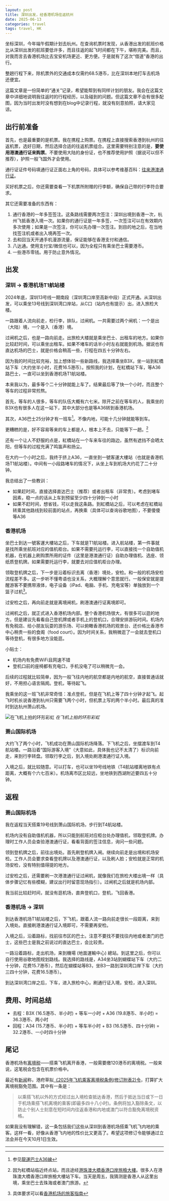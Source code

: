 ```yaml
---
layout: post
title: 深圳出发，经香港机场往返杭州
date: 2025-06-13
categories: travel
tags: travel, HK
---
```


坐标深圳，今年端午假期计划去杭州。在查询机票时发现，从香港出发的航班价格比从深圳出发的航班要低许多，而且往返的起飞时间都在下午，堪称完美。而且，对我而言去香港机场比去宝安机场更近、更方便。于是就有了这次“借道”香港的出行。

整趟行程下来，除机票外的交通成本仅需约68.5港币，比在深圳本地打车去机场还便宜。

这篇文章是一份简单的“通关”记录，希望能帮到有同样计划的朋友。我会在这篇文章中详细地说明我往返时的行程经历，以及碰到的问题。但这篇文章不会有很多配图，因为当时出发时没有想到在blog中记录行程，就没有刻意拍照，请大家见谅。

## 出行前准备

首先，也是最重要的是机票。我在携程上购票。在携程上直接搜索香港到杭州的往返机票，选好日期，然后选择合适的往返机票组合。这里需要特别注意的是，**要使用港澳通行证来购票**。不要使用大陆的身份证，也不推荐使用护照（据说可以但不推荐），护照一般飞国外才会使用。

通行证证件号码填通行证正面右上角的号码，具体可以参考维基百科：[往来港澳通行证](https://zh.wikipedia.org/zh-hans/往来港澳通行证#式样)。

买好机票之后，你还需要查看一下机票所附赠的行李额，确保自己带的行李符合要求。

其它还需要准备的东西有：

1. 通行香港的一年多签签注。这条路线需要两次签注：深圳出境到香港一次，杭州飞抵香港入境一次。如果你的通行证是一年多签，一次签注可以在有效期内多次使用；如果是一次签注，你可以先办理一次签注。到目的地之后，在当地找签注机或者出入境再签一次。
2. 去和回当天开通手机漫游流量，保证能够在香港支付和通信。
3. 八达通。使用支付宝/微信也可以，因为全程只有乘坐巴士需要港币。
4. 一些港币零钱。用于防止意外情况。

## 出发

### 深圳 -> 香港机场T1航站楼

2024年底，深圳13号线一期南段（深圳湾口岸至高新中段）正式开通。从深圳出发，可以乘坐13号线到深圳湾口岸站，从C口（站内也有提示）出，进入旅检大楼。

一路跟着人流向前走，检行李，排队，过闸机。一共需要过两个闸机：一个是出（大陆）境，一个是入（香港）境。

过闸机之后，也是一路向前走。出旅检大楼就是乘坐巴士、出租车的地方。如果你比较赶时间，可以乘坐出租车。如果不堵车的话半小时左右就能到机场。据说也有直达机场的巴士，就是价格会稍高一些，行程在四五十分钟左右。

因为我的时间比较充裕，加上想体验一些新路线，我选择乘坐B3X，坐一站到紅橋站下车（大约坐半小时，花费16.5港币）。按照我的计划，在紅橋站下车，等A36路巴士，一直可以坐到香港机场T1航站楼。

本来我以为，最多等个二十分钟就能上车了。结果最后等了快一个小时，而且整个等车的过程非常煎熬。

首先，等车的人很多，等车的队伍大概有六七米。除开之前在等车的人，我乘坐的B3X也有很多人在这一站下，其中大部分也是等A36转到香港机场。

其次，A36巴士25分钟才有一班车[^1]。不像内地，可能十几分钟就能等到车。

更糟糕的是，好不容易等来的车上都是人，根本上不去，只能等下一趟。[^2]

还有一个让人不舒服的点是，紅橋站在一个车来车往的路边，虽然有遮挡不会晒太阳，但等车的过程充满了鸣笛声和扬尘。

在大约一个小时之后，我终于挤上A36，一直坐到一號客運大樓站（也就是香港机场T1航站楼）。中间有一小段路堵车的情况下，从坐上车到机场大约花了二十分钟。

我总结出了一些教训：

- 如果赶时间，直接选择直达巴士（推荐）或者出租车（非常贵）。考虑到堵车因素，稳一点的话从上车到预留至少四十分钟到一小时
- 如果不赶时间，想省钱，可以走我这条路。到紅橋站之后，可以考虑在紅橋站转乘其他路线到较前面的站点，再换乘（具体可以查询谷歌地图），不要傻傻等A36

### 香港机场

坐巴士到达一號客運大樓站之后，下车就是T1航站楼。进入航站楼，第一件事就是找所乘坐航班对应的值机柜台。如果不需要托运行李，可以直接找一个自助值机机器，在机器上刷购票所用的证件（这里是港澳通行证）自助办理值机、选座、领纸质登机牌。如果需要托运行李，就要去对应值机柜台办理。

领取登机牌之后，下一步是沿着标识去离（香港）境处，安检。和一般的机场安检流程差不多。这一步听不懂粤语也没关系，大概理解个意思就行。一般保安就是提醒游客不要携带液体，电子设备（iPad、电脑、手机、充电宝等）单独放到一个篮子过机[^3]。

过安检之后，再向前走就是离境闸机，刷港澳通行证离境即可。

过闸机之后，就正式进入香港机场内部。整个香港机场很大，有很多可以逛的地方。但是建议先看看自己登机牌或者手机上的登机口，合理安排游玩时间。机场内有免税店、给小朋友玩耍的游乐场、可以俯瞰香港机场的观景台、还价格比香港市中心稍贵一些的食阁（food court）。因为时间关系，我稍微逛了一会就去登机口等待登机，有很多地方没能逛。

小贴士：
- 机场内有免费WiFi且网速不错
- 登机口前的座椅都有充电口，手机没电了可以稍微充一会。

后续的过程就比较简单，因为一般飞往内地的航空都是内地的航空，直接普通话就好，不用担心语言隔阂。登机，等待起飞。

我乘坐的这一班飞机非常奇怪：准点登机，但是在飞机上等了四十分钟才起飞。起飞时机长说香港到杭州只需要飞两个小时，但机票上写的两个半小时。最后真的准时到达杭州萧山机场。

![在飞机上拍的环形彩虹](assets/images/shenzhen-to-hangzhou-via-hong-kong-airport/1.png)
*在飞机上拍的环形彩虹*

### 萧山国际机场

大约飞了两个小时，飞机成功在萧山国际机场降落。下飞机之后，坐摆渡车到T4航站楼。一路沿着“国际游客入境”（大意如此，具体我也记不太清了）标识向前走，来到行李转盘。领取行李之后，到入境处刷港澳通行证入境。

入境之后，就比较随意。可以打车，也可以坐19号线地铁（T4航站楼离地铁有点距离，大概有个六七百米）。机场离市区比较远，坐地铁到西湖附近要四五十分钟。

## 返程

### 萧山国际机场

我在返程当天搭乘19号线到萧山国际机场，步行到T4航站楼。

机场内没有自助值机机器，所以只能到航班对应柜台处办理值机，领取登机牌。办理时工作人员会查验港澳通行证，看看背面的签注信息，询问一些问题。

领到登机牌之后，前往出境处。首先刷登机牌入闸。继续向前走是出境和机场安检。工作人员会要求查看登机牌以及港澳通行证，以及刷人脸；安检就是正常的机场安检，没有特别值得提的地方。

过安检之后，还需要刷一次港澳通行证过闸机，就像我们在旅检大楼出境一样（具体步骤记忆有些模糊，建议出行时留意现场指引）。过闸机之后就是机场内部。

我当前比较赶时间，就没有逛机场，直奔登机口，登机，飞回香港。

### 香港机场 -> 深圳

到达香港机场T1航站楼之后，下飞机，跟着人流一路向前走很长一段距离，来到入境处。直接刷港澳通行证入境即可，不需要再安检。

入境之后，沿着路标，找前往市区的巴士。注意不要找不要找往内地或者澳门的巴士，这些巴士是我之前说过的直达巴士，会比较贵。

一路沿着路标，走出机场，来到機場 (地面運輸中心) 總站。到这里之后，你可以自行使用谷歌地图规划路线。我选择的路线是，A34坐3站到蝴蝶站下车（大约二十分钟，花费15.7港币），然后在蝴蝶站等B3，坐B3一路到深圳湾口岸下车（大约三四十分钟，花费16.5港币）。

到达深圳湾口岸之后，下车，进入旅检中心，刷通行证入境，安检，进入深圳。

## 费用、时间总结

- 去程：B3X (16.5港币、半小时) + 等车一小时 + A36 (19.8港币、半小时) = 36.3港币、两小时
- 回程：A34 (15.7港币、半小时) + 等车半小时 + B3 (16.5港币、四十分钟) = 32.2港币、一小时四十分钟

## 尾记

香港机场有[离境税](https://www.hongkongairport.com/sc/passenger-guide/departures/air-passenger-departure-tax.page)——搭乘飞机离开香港，一般需要缴120港币的离境税。一般来说，这笔税会包含在机票价格中。

最近有[新闻](https://finance.sina.com.cn/stock/hkstock/hkstocknews/2025-06-11/doc-inezsutk8032190.shtml)称，港府草拟[《2025年飞机乘客离境税条例(修订附表2)令](https://www.info.gov.hk/gia/general/202506/11/P2025061100326.htm?fontSize=3)，打算扩大离境税豁免范围。其中有一条是：

> 以乘搭飞机以外的方式经过出入境检查抵达香港，然后于抵达当日或下一日于机场乘搭飞机离境的乘客(即最多四十八小时)。条例将加入豁除条文，以防止个别人士刻意在短时间内往返香港和内地或澳门以符合豁免离境税资格。

如果我没有理解错，这一条包括我们这些从深圳到香港机场搭乘飞机飞内地的乘客。这样一看，好像从香港飞内地的性价比又更高了。希望这项修订令能够通过立法会并在今天10月1日生效。

---

[^1]: 参见[龍運巴士A36線](https://hkbus.fandom.com/wiki/龍運巴士A36線)
[^2]: 因为紅橋站临近终点站，而且途经[港珠澳大橋香港口岸旅檢大樓](https://hkbus.fandom.com/wiki/港珠澳大橋香港口岸旅檢大樓)。很多人在港珠澳大橋香港口岸旅檢大樓站下车。当天是周五，我猜测是香港人从这里出境，乘坐巴士去珠海或者澳门旅游。
[^3]: 具体要求可以看[香港机场的旅客指南](https://www.hongkongairport.com/tc/passenger-guide/airport-security/)